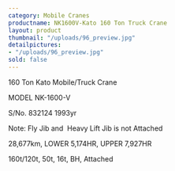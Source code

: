 ```yaml
---
category: Mobile Cranes
productname: NK1600V-Kato 160 Ton Truck Crane
layout: product
thumbnail: "/uploads/96_preview.jpg"
detailpictures:
- "/uploads/96_preview.jpg"
sold: false
---
```


160 Ton Kato Mobile/Truck Crane

MODEL&nbsp;NK-1600-V&nbsp;&nbsp;

S/No. 832124&nbsp;1993yr

Note: Fly Jib and &nbsp;Heavy Lift Jib is not Attached

28,677km, LOWER 5,174HR, UPPER 7,927HR

160t/120t, 50t, 16t, BH, Attached



